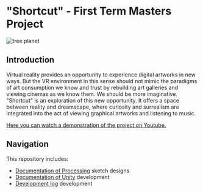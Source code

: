 # "Shortcut" - First Term Masters Project

![tree planet](IMAGES/ShortcutTreePlanet.png)

## Introduction
Virtual reality provides an opportunity to experience digital artworks in new ways. But the VR environment in this sense should not mimic the paradigms of art consumption we know and trust by rebuilding art galleries and viewing cinemas as we know them. We should be more imaginative. "Shortcut" is an exploration of this new opportunity. It offers a space between reality and dreamscape, where curiosity and surrealism are integrated into the act of viewing graphical artworks and listening to music. 

[Here you can watch a demonstration of the project on Youtube.](https://youtu.be/iWeQOEhx4YA)

## Navigation
This repository includes:
- [Documentation of Processing](https://github.com/tjex/Shortcut-FirstTermProject/blob/main/DOCUMENTATION/Shortcut%20-%20Processing%20Documentation.md) sketch designs
- [Documentation of Unity](https://github.com/tjex/Shortcut-FirstTermProject/blob/main/DOCUMENTATION/Shortcut%20-%20VR%20Documentation.md) development
- [Development log](https://github.com/tjex/Shortcut-FirstTermProject/blob/main/DOCUMENTATION/Shortcut%20-%20Dev%20Log.md) development

  
